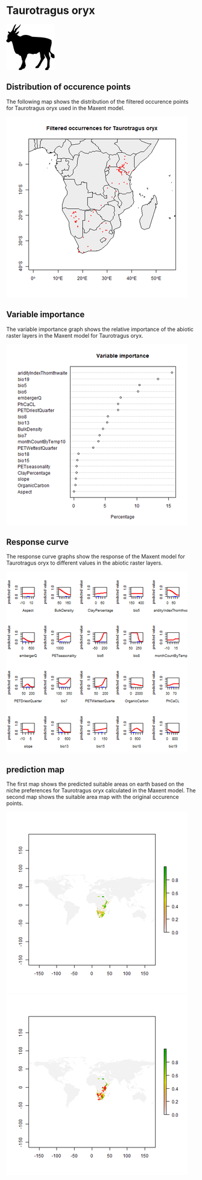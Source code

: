 # Taurotragus oryx 

![](image_taxa.png) 

## Distribution of occurence points 
The following map shows the distribution of the filtered occurence points for Taurotragus oryx used in the Maxent model. 

![](occurrences.png)
    
## Variable importance 
The variable importance graph shows the relative importance of the abiotic raster layers in the  Maxent model for Taurotragus oryx. 

![](valid_maxent_variable_importance.png)
    
## Response curve 
The response curve graphs show the response of the Maxent model for Taurotragus oryx to different values in the abiotic raster layers. 

![](valid_maxent_response_curve.png)
    
## prediction map 
The first map shows the predicted suitable areas on earth based on the niche preferences for Taurotragus oryx calculated in the Maxent model. The second map shows the suitable area map with the original occurence points.

![](prediction_map.png)
![](prediction_occurence_map.png)
    
